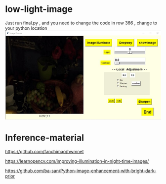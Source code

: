 # low-light-image
Just run final.py , and you need to change the code in row 366 , change to your python location 
![image](https://github.com/Robert0831/low-light-image/blob/main/fii.png)
# Inference-material
https://github.com/fanchimao/hwmnet

https://learnopencv.com/improving-illumination-in-night-time-images/

https://github.com/ba-san/Python-image-enhancement-with-bright-dark-prior
